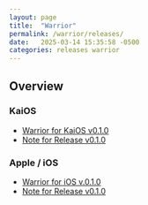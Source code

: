 ```yaml
---
layout: page
title:  "Warrior"
permalink: /warrior/releases/
date:   2025-03-14 15:35:58 -0500
categories: releases warrior
---
```



<div class="home-columns">
  <div class="column-left">
<div class="home">
<h2>Overview</h2>
 
</div>
</div>


 <div class="column-right">

<h3>KaiOS</h3>
<ul>
    <li>
      <a href="https://github.com/babbworks/workwarrior/blob/master/readme.md">Warrior for KaiOS v0.1.0</a></li>
    <li>
      <a href="https://github.com/babbworks/workwarrior/blob/master/readme.md">Note for Release v0.1.0</a></li>
</ul>
<h3>Apple / iOS</h3>
<ul>
    <li>
      <a href="https://github.com/babbworks/workpads/releases">Warrior for iOS v.0.1.0</a></li>
    <li>
      <a href="https://babb.tel/workpads/releases">Note for Release v0.1.0</a></li>
</ul>
  </div>
</div>
